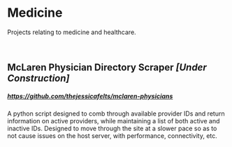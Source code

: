 # **Medicine**

Projects relating to medicine and healthcare.

<br/>

## **McLaren Physician Directory Scraper** *[Under Construction]* <br/>
##### https://github.com/thejessicafelts/mclaren-physicians <br/>
A python script designed to comb through available provider IDs and return information on active providers, while maintaining a list of both active and inactive IDs. Designed to move through the site at a slower pace so as to not cause issues on the host server, with performance, connectivity, etc.

